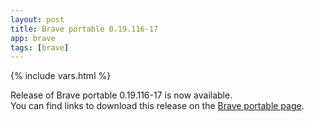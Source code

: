 ```yaml
---
layout: post
title: Brave portable 0.19.116-17
app: brave
tags: [brave]
---
```

{% include vars.html %}

Release of Brave portable 0.19.116-17 is now available.<br />
You can find links to download this release on the [Brave portable page](/app/brave-portable).